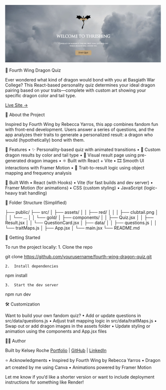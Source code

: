 ![alt text](src/assets/quiz_preview.png)

🐉 Fourth Wing Dragon Quiz

Ever wondered what kind of dragon would bond with you at Basgiath War College? This React-based personality quiz determines your ideal dragon pairing based on your traits—complete with custom art showing your specific dragon color and tail type.

[Live Site →](https://fourth-wing-quiz.onrender.com/)

🧠 About the Project

Inspired by Fourth Wing by Rebecca Yarros, this app combines fandom fun with front-end development. Users answer a series of questions, and the app analyzes their traits to generate a personalized result: a dragon who would (hypothetically) bond with them.

🔮 Features
	•	✨ Personality-based quiz with animated transitions
	•	🐲 Custom dragon results by color and tail type
	•	🎨 Visual result page using pre-generated dragon images
	•	⚛️ Built with React + Vite
	•	🎞️ Smooth UI interactions with Framer Motion
	•	🧠 Trait-to-result logic using object mapping and frequency analysis

🧱 Built With
	•	React (with Hooks)
	•	Vite (for fast builds and dev server)
	•	Framer Motion (for animations)
	•	CSS (custom styling)
	•	JavaScript (logic-heavy trait handling)

📁 Folder Structure (Simplified)

├── public/
├── src/
│   ├── assets/
│   │   ├── red/
│   │   │   ├── clubtail.png
│   │   │   └── ...
│   │   └── gold/
│   ├── components/
│   │   ├── Quiz.jsx
│   │   ├── Result.jsx
│   │   └── QuestionCard.jsx
│   ├── data/
│   │   ├── questions.js
│   │   └── traitMaps.js
│   ├── App.jsx
│   └── main.jsx
└── README.md

🚀 Getting Started

To run the project locally:
	1.	Clone the repo

git clone https://github.com/yourusername/fourth-wing-dragon-quiz.git


	2.	Install dependencies

npm install


	3.	Start the dev server

npm run dev

🛠 Customization

Want to build your own fandom quiz?
	•	Add or update questions in src/data/questions.js
	•	Adjust trait mapping logic in src/data/traitMaps.js
	•	Swap out or add dragon images in the assets folder
	•	Update styling or animation using the components and App.jsx files

<!-- 📸 Screenshots

(Optional – add screenshots of the quiz in action here if you have them!) -->

🙋‍♀️ Author

Built by Kelsey Roche
[Portfolio](https://kelseyrocheportfolio.onrender.com/) | [GitHub](https://github.com/kelseyroche) | [LinkedIn](https://www.linkedin.com/in/kelsey-roche/)

⭐️ Acknowledgments
	•	Inspired by Fourth Wing by Rebecca Yarros
	•	Dragon art created by me using Canva
	•	Animations powered by Framer Motion

Let me know if you’d like a shorter version or want to include deployment instructions for something like Render!